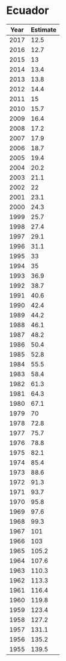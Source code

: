 # Ecuador

| Year | Estimate |
| ---- | -------- |
| 2017 | 12.5 |
| 2016 | 12.7 |
| 2015 | 13 |
| 2014 | 13.4 |
| 2013 | 13.8 |
| 2012 | 14.4 |
| 2011 | 15 |
| 2010 | 15.7 |
| 2009 | 16.4 |
| 2008 | 17.2 |
| 2007 | 17.9 |
| 2006 | 18.7 |
| 2005 | 19.4 |
| 2004 | 20.2 |
| 2003 | 21.1 |
| 2002 | 22 |
| 2001 | 23.1 |
| 2000 | 24.3 |
| 1999 | 25.7 |
| 1998 | 27.4 |
| 1997 | 29.1 |
| 1996 | 31.1 |
| 1995 | 33 |
| 1994 | 35 |
| 1993 | 36.9 |
| 1992 | 38.7 |
| 1991 | 40.6 |
| 1990 | 42.4 |
| 1989 | 44.2 |
| 1988 | 46.1 |
| 1987 | 48.2 |
| 1986 | 50.4 |
| 1985 | 52.8 |
| 1984 | 55.5 |
| 1983 | 58.4 |
| 1982 | 61.3 |
| 1981 | 64.3 |
| 1980 | 67.1 |
| 1979 | 70 |
| 1978 | 72.8 |
| 1977 | 75.7 |
| 1976 | 78.8 |
| 1975 | 82.1 |
| 1974 | 85.4 |
| 1973 | 88.6 |
| 1972 | 91.3 |
| 1971 | 93.7 |
| 1970 | 95.8 |
| 1969 | 97.6 |
| 1968 | 99.3 |
| 1967 | 101 |
| 1966 | 103 |
| 1965 | 105.2 |
| 1964 | 107.6 |
| 1963 | 110.3 |
| 1962 | 113.3 |
| 1961 | 116.4 |
| 1960 | 119.8 |
| 1959 | 123.4 |
| 1958 | 127.2 |
| 1957 | 131.1 |
| 1956 | 135.2 |
| 1955 | 139.5 |